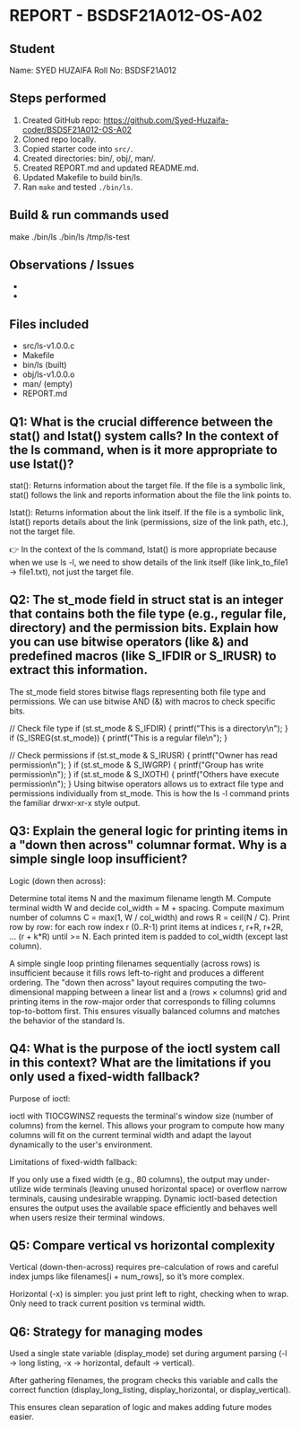 # REPORT - BSDSF21A012-OS-A02

## Student
Name: SYED HUZAIFA
Roll No: BSDSF21A012

## Steps performed
1. Created GitHub repo: https://github.com/Syed-Huzaifa-coder/BSDSF21A012-OS-A02
2. Cloned repo locally.
3. Copied starter code into `src/`.
4. Created directories: bin/, obj/, man/.
5. Created REPORT.md and updated README.md.
6. Updated Makefile to build bin/ls.
7. Ran `make` and tested `./bin/ls`.

## Build & run commands used
make
./bin/ls
./bin/ls /tmp/ls-test

## Observations / Issues
- <Any compile error you fixed>
- <Platform notes>

## Files included
- src/ls-v1.0.0.c
- Makefile
- bin/ls (built)
- obj/ls-v1.0.0.o
- man/  (empty)
- REPORT.md

## Q1: What is the crucial difference between the stat() and lstat() system calls? In the context of the ls command, when is it more appropriate to use lstat()?

stat(): Returns information about the target file. If the file is a symbolic link, stat() follows the link and reports information about the file the link points to.

lstat(): Returns information about the link itself. If the file is a symbolic link, lstat() reports details about the link (permissions, size of the link path, etc.), not the target file.

👉 In the context of the ls command, lstat() is more appropriate because when we use ls -l, we need to show details of the link itself (like link_to_file1 -> file1.txt), not just the target file.

## Q2: The st_mode field in struct stat is an integer that contains both the file type (e.g., regular file, directory) and the permission bits. Explain how you can use bitwise operators (like &) and predefined macros (like S_IFDIR or S_IRUSR) to extract this information.

The st_mode field stores bitwise flags representing both file type and permissions.
We can use bitwise AND (&) with macros to check specific bits.

// Check file type
if (st.st_mode & S_IFDIR) {
    printf("This is a directory\n");
}
if (S_ISREG(st.st_mode)) {
    printf("This is a regular file\n");
}

// Check permissions
if (st.st_mode & S_IRUSR) {
    printf("Owner has read permission\n");
}
if (st.st_mode & S_IWGRP) {
    printf("Group has write permission\n");
}
if (st.st_mode & S_IXOTH) {
    printf("Others have execute permission\n");
}
Using bitwise operators allows us to extract file type and permissions individually from st_mode. This is how the ls -l command prints the familiar drwxr-xr-x style output.

## Q3: Explain the general logic for printing items in a "down then across" columnar format. Why is a simple single loop insufficient?

Logic (down then across):

Determine total items N and the maximum filename length M.
Compute terminal width W and decide col_width = M + spacing.
Compute maximum number of columns C = max(1, W / col_width) and rows R = ceil(N / C).
Print row by row: for each row index r (0..R-1) print items at indices r, r+R, r+2R, … (r + k*R) until >= N. Each printed item is padded to col_width (except last column).

A simple single loop printing filenames sequentially (across rows) is insufficient because it fills rows left-to-right and produces a different ordering. The "down then across" layout requires computing the two-dimensional mapping between a linear list and a (rows × columns) grid and printing items in the row-major order that corresponds to filling columns top-to-bottom first. This ensures visually balanced columns and matches the behavior of the standard ls.

## Q4: What is the purpose of the ioctl system call in this context? What are the limitations if you only used a fixed-width fallback?

Purpose of ioctl:

ioctl with TIOCGWINSZ requests the terminal's window size (number of columns) from the kernel. This allows your program to compute how many columns will fit on the current terminal width and adapt the layout dynamically to the user's environment.

Limitations of fixed-width fallback:

If you only use a fixed width (e.g., 80 columns), the output may under-utilize wide terminals (leaving unused horizontal space) or overflow narrow terminals, causing undesirable wrapping. Dynamic ioctl-based detection ensures the output uses the available space efficiently and behaves well when users resize their terminal windows.

## Q5: Compare vertical vs horizontal complexity

Vertical (down-then-across) requires pre-calculation of rows and careful index jumps like filenames[i + num_rows], so it’s more complex.

Horizontal (-x) is simpler: you just print left to right, checking when to wrap. Only need to track current position vs terminal width.

## Q6: Strategy for managing modes

Used a single state variable (display_mode) set during argument parsing (-l → long listing, -x → horizontal, default → vertical).

After gathering filenames, the program checks this variable and calls the correct function (display_long_listing, display_horizontal, or display_vertical).

This ensures clean separation of logic and makes adding future modes easier.





